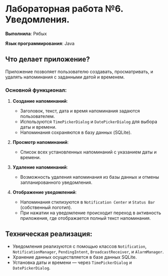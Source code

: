 # Лабораторная работа №6. Уведомления.

**Выполнила**: Рябых

**Язык программирования**: Java

## Что делает приложение?
Приложение позволяет пользователю создавать, просматривать, и удалять напоминания с заданными датой и временем. 

### Основной функционал:
1. **Создание напоминаний**:
   - Заголовок, текст, дата и время напоминания задаются пользователем.
   - Используются `TimePickerDialog` и `DatePickerDialog` для выбора даты и времени.
   - Напоминания сохраняются в базу данных (SQLite).

2. **Просмотр напоминаний**:
   - Список всех установленных напоминаний с указанием даты и времени.

3. **Удаление напоминаний**:
   - Возможность удаления напоминания из базы данных и отмены запланированного уведомления.

4. **Отображение уведомлений**:
   - Напоминания стилизуются в `Notification Center` и `Status Bar` (собственный логотип).
   - При нажатии на уведомление происходит переход в активность приложения, где отображается полный текст напоминания.

## Техническая реализация:
- Уведомления реализуются с помощью классов `Notification`, `NotificationManager`, `PendingIntent`, `BroadcastReceiver`, и `AlarmManager`.
- Хранение данных осуществляется в базе данных SQLite.
- Установка даты и времени — через `TimePickerDialog` и `DatePickerDialog`.
